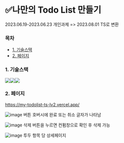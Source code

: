 # ✅나만의 Todo List 만들기

2023.06.19-2023.06.23 개인과제 => 2023.08.01 TS로 변환

### 목차

- [1. 기술스택](#1-기술스택)
- [2. 페이지](#2-페이지)

### 1. 기술스택

<img src="https://img.shields.io/badge/html-E34F26?style=for-the-badge&logo=html5&logoColor=white"><img src="https://img.shields.io/badge/typescript-3178C6?style=for-the-badge&logo=typescript&logoColor=white"><img src="https://img.shields.io/badge/react-61DAFB?style=for-the-badge&logo=react&logoColor=white">

### 2. 페이지

https://my-todolist-ts-lv2.vercel.app/

![image](https://github.com/yeongsbook/react-typescript-example/assets/130683029/e11a7cf3-f833-460c-80cc-3b7a094cfcab)
버튼 호버시에 완료 또는 취소 글자가 나타남

![image](https://github.com/yeongsbook/react-typescript-example/assets/130683029/01cb20d8-1710-47cb-975b-bbcbc441cd25)
삭제 버튼을 누르면 컨펌창으로 확인 후 삭제 가능

![image](https://github.com/yeongsbook/react-typescript-example/assets/130683029/4732c2c9-95bd-4838-b1b3-6cc723ef82e7)
투두 항목 당 상세페이지
